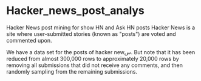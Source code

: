 # Hacker_news_post_analys
Hacker News post mining for show HN and Ask HN posts
Hacker News is a site where user-submitted stories (known as "posts") are voted and commented upon.

We have a data set for the posts of hacker newس. But note that it has been reduced from almost 300,000 rows to approximately 20,000 rows by removing all submissions that did not receive any comments, and then randomly sampling from the remaining submissions.
